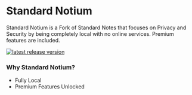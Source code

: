 # Standard Notium

Standard Notium is a Fork of Standard Notes that focuses on Privacy and Security by being completely local with no online services. Premium features are included.

[![latest release version](https://img.shields.io/github/v/release/standardnotes/app)](https://github.com/Official-Husko/standardnotiums)

### Why Standard Notium?

- Fully Local
- Premium Features Unlocked
